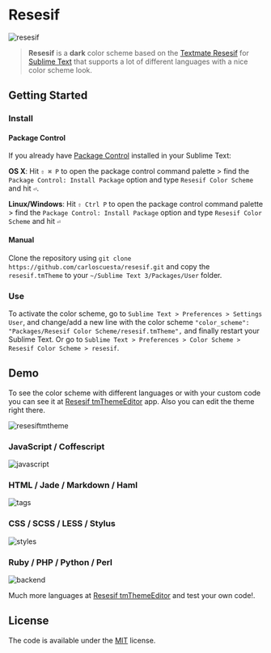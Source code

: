 # Resesif

![resesif](https://cloud.githubusercontent.com/assets/7629661/10800796/303998bc-7db4-11e5-9048-2a1965a27c3f.png)

>**Resesif** is a **dark** color scheme based on the [Textmate Resesif](http://www.textmatetheme.com/resesif) for [Sublime Text](http://www.sublimetext.com) that supports a lot of different languages with a nice color scheme look. 

## Getting Started

### Install 

#### Package Control

If you already have [Package Control](https://packagecontrol.io) installed in your Sublime Text:

**OS X**: Hit ```⇧ ⌘ P``` to open the package control command palette > find the ```Package Control: Install Package``` option and type ```Resesif Color Scheme``` and hit ```⏎```.

**Linux/Windows**: Hit ```⇧ Ctrl P``` to open the package control command palette > find the ```Package Control: Install Package``` option and type ```Resesif Color Scheme``` and hit ```⏎```

#### Manual

Clone the repository using ```git clone https://github.com/carloscuesta/resesif.git``` and copy the ```resesif.tmTheme``` to your ```~/Sublime Text 3/Packages/User``` folder.

### Use

To activate the color scheme, go to ```Sublime Text > Preferences > Settings User```, and change/add a new line with the color scheme ```"color_scheme": "Packages/Resesif Color Scheme/resesif.tmTheme",``` and finally restart your Sublime Text. Or go to ```Sublime Text > Preferences > Color Scheme > Resesif Color Scheme > resesif```.

## Demo

To see the color scheme with different languages or with your custom code you can see it at [Resesif tmThemeEditor](http://tmtheme-editor.herokuapp.com/#!/editor/url/https://raw.githubusercontent.com/carloscuesta/resesif/master/resesif.tmTheme) app. Also you can edit the theme right there.

![resesiftmtheme](https://cloud.githubusercontent.com/assets/7629661/10793255/5d63da6a-7d90-11e5-8ed8-56bdd9e9c8b2.png)

### JavaScript / Coffescript

![javascript](https://cloud.githubusercontent.com/assets/7629661/10829353/b35334ae-7e79-11e5-91bb-37b3b1b7454f.png)

### HTML / Jade / Markdown / Haml

![tags](https://cloud.githubusercontent.com/assets/7629661/10798076/1037065c-7da6-11e5-95ff-2c938497d4b3.png)

### CSS / SCSS / LESS / Stylus

![styles](https://cloud.githubusercontent.com/assets/7629661/10797653/fa353880-7da3-11e5-8e24-5dd6f8826cf6.png)

### Ruby / PHP / Python / Perl

![backend](https://cloud.githubusercontent.com/assets/7629661/10799950/d37343ca-7daf-11e5-8037-34231d4a1667.png)

Much more languages at [Resesif tmThemeEditor](http://tmtheme-editor.herokuapp.com/#!/editor/url/https://raw.githubusercontent.com/carloscuesta/resesif/master/resesif.tmTheme) and test your own code!.

## License

The code is available under the [MIT](https://github.com/carloscuesta/resesif/blob/master/LICENSE) license.
